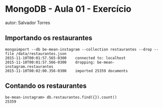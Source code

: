 # MongoDB - Aula 01 - Exercício
autor: Salvador Torres

## Importando os restaurantes

```
mongoimport --db be-mean-instagram --collection restaurantes --drop --file /data/restaurantes.json
2015-11-10T00:01:57.565-0300	connected to: localhost
2015-11-10T00:01:57.566-0300	dropping: be-mean-instagram.restaurantes
2015-11-10T00:02:00.356-0300	imported 25359 documents   
```

## Contando os restaurantes

```
be-mean-instagram> db.restaurantes.find({}).count()
25359    
```